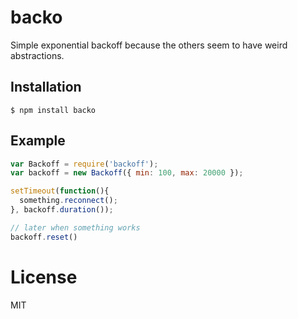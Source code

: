 
# backo

  Simple exponential backoff because the others seem to have weird abstractions.

## Installation

```
$ npm install backo
```

## Example

```js
var Backoff = require('backoff');
var backoff = new Backoff({ min: 100, max: 20000 });

setTimeout(function(){
  something.reconnect();
}, backoff.duration());

// later when something works
backoff.reset()
```

# License

  MIT